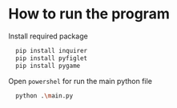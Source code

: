# How to run the program
Install required package
```bash
  pip install inquirer
  pip install pyfiglet
  pip install pygame
```

Open `powershel` for run the main python file
```bash
  python .\main.py
```
